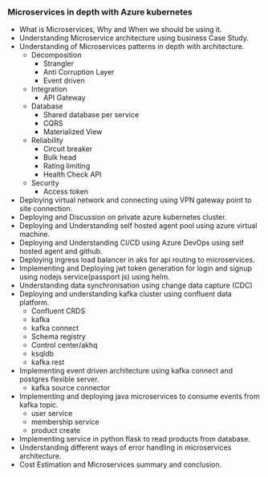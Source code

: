 <b><h3>Microservices in depth with Azure kubernetes</h3></b>


- What is Microservices, Why and When we should be using it.
- Understanding Microservice architecture using business Case Study.
- Understanding of Microservices patterns in depth with architecture.
  - Decomposition
    - Strangler
    - Anti Corruption Layer
    - Event driven
  - Integration
    - API Gateway
  - Database
    - Shared database per service
    - CQRS
    - Materialized View
  - Reliability
    - Circuit breaker
    - Bulk head
    - Rating limiting
    - Health Check API
  - Security 
    - Access token
- Deploying virtual network and connecting using VPN gateway point to site connection.
- Deploying and Discussion on private azure kubernetes cluster.
- Deploying and Understanding self hosted agent pool using azure virtual machine.
- Deploying and Understanding CI/CD using Azure DevOps using self hosted agent and github.
- Deploying ingress load balancer in aks for api routing to microservices.
- Implementing and Deploying jwt token generation for login and signup using nodejs service(passport js) using helm.
- Understanding data synchronisation using change data capture (CDC)
- Deploying and understanding kafka cluster using confluent data platform.
  - Confluent CRDS
  - kafka 
  - kafka connect
  - Schema registry
  - Control center/akhq
  - ksqldb
  - kafka rest
- Implementing event driven architecture using kafka connect and postgres flexible server.
  - kafka source connector
- Implementing and deploying java microservices to consume events from kafka topic.
  - user service
  - membership service
  - product create
- Implementing service in python flask to read products from database.
- Understanding different ways of error handling in microservices architecture.
- Cost Estimation and Microservices summary and conclusion.
